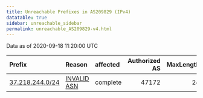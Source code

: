 ```yaml
---
title: Unreachable Prefixes in AS209829 (IPv4)
datatable: true
sidebar: unreachable_sidebar
permalink: unreachable_AS209829-v4.html
---
```


Data as of 2020-09-18 11:20:00 UTC


<div class="datatable-begin"></div>

| Prefix                                                   | Reason                                                                                                  | affected   |   Authorized AS |   MaxLength | Anchor                                         |   unreachable /24s |
|:---------------------------------------------------------|:--------------------------------------------------------------------------------------------------------|:-----------|----------------:|------------:|:-----------------------------------------------|-------------------:|
| [37.218.244.0/24](https://stat.ripe.net/37.218.244.0/24) | [INVALID ASN](https://rpki-validator.ripe.net/announcement-preview?asn=AS209829&prefix=37.218.244.0/24) | complete   |           47172 |          24 | [RIPE](unreachable_RIPE_NCC_RPKI_Root-v4.html) |                  1 |

<div class="datatable-end"></div>